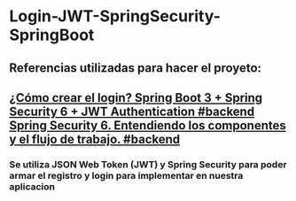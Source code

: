# Login-JWT-SpringSecurity-SpringBoot
<h2>Referencias utilizadas para hacer el proyeto:<h2/>

<A HREF="https://www.youtube.com/watch?v=nwqQYCM4YT8&t=3293s&ab_channel=IvanaSoledadRojasC%C3%B3rsico">¿Cómo crear el login? Spring Boot 3 + Spring Security 6 + JWT Authentication #backend</A>
<A HREF="https://www.youtube.com/watch?v=qiPh0yrDNas&t=2s&ab_channel=IvanaSoledadRojasC%C3%B3rsico">Spring Security 6. Entendiendo los componentes y el flujo de trabajo. #backend</A>

<h3>Se utiliza JSON Web Token (JWT) y Spring Security para poder armar el registro y login para implementar en nuestra aplicacion</h3>
